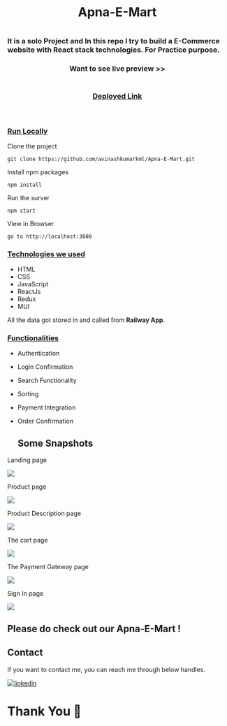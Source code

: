 <h1 align="center"> Apna-E-Mart <h1/>  

<h3>It is a solo Project and In this repo I try to build a E-Commerce website with React stack technologies. For Practice purpose.</h3>

<div style='page-break-after: always'></div>

<h3 align="center" > Want to see live preview >><h3>
<p align="center">
<br />
<a target="blank" href="https://apna-e-mart-avinashkumarkml.vercel.app/">Deployed Link</a>
</p>

<br />

### <u>Run Locally</u>

Clone the project

```
git clone https://github.com/avinashkumarkml/Apna-E-Mart.git
```

Install npm packages

```
npm install
```

Run the surver

```
npm start
```

View in Browser

```
go to http://localhost:3000
```

<div style='page-break-after: always'></div>

### <u>Technologies we used</u>

- HTML
- CSS
- JavaScript
- ReactJs
- Redux
- MUI

All the data got stored in and called from <b>Railway App</b>.

<div style='page-break-after: always'></div>

### <u>Functionalities</u>

- Authentication
- Login Confirmation
- Search Functionality
- Sorting
- Payment Integration
- Order Confirmation
  
  ## Some Snapshots
<p>Landing page</p>
<img src="https://miro.medium.com/max/1100/1*r8_n9TLtommCfwfzy8LlMQ.webp"/>

<p>Product page</p>
<img src="https://miro.medium.com/max/1100/1*rBq2iiLPCv5o3b5QHUoAbg.webp"/>

<p>Product Description page</p>
<img src="https://miro.medium.com/max/1100/1*3FaTA6kGH8wlE08f8_BeVQ.webp"/>

<p>The cart page</p>
<img src="https://miro.medium.com/max/1100/1*HX7btt9ieMIpweVMOVZPWw.webp"/>

<p>The Payment Gateway page</p>
<img src="https://miro.medium.com/max/1100/1*gNrATdYuV6xUVJZfXM7V_A.webp"/>
  
<p>Sign In page</p>
<img src="https://miro.medium.com/max/1100/1*qIOFdM6ec61xDPEDk7hakQ.webp"/>
  
## Please do check out our Apna-E-Mart !

 <h2>Contact</h2>

If you want to contact me, you can reach me through below handles.

[![linkedin](https://img.shields.io/badge/Avinash-0077B5?style=for-the-badge&logo=linkedin&logoColor=white)](https://www.linkedin.com/in/avinashdeveloper/)

# Thank You :sparkling_heart:
